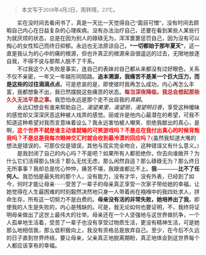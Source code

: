 > <font face="Noto Serif SC" >本文写于2018年4月2日，雨转晴，23℃。

&emsp;&emsp;实在没时间去看闲书了，真是一天比一天觉得自己“面目可憎”，没有时间去顾暇自己内心在日益复杂的心理疾病。没有办法治疗自己，还要在看到某些人某些行为就厌烦的状态，总是在因为别人的碌碌无为，浑浑噩噩惩罚自己，因为没有可以掏心的女性知己而终日抑郁。永远也无法原谅自己，**“一切都始于那年夏天”**，这一直是我认为的心中的痛的根源，但也许真正的根源来自很遥远的过去，无限地放逐自我，不得不说与那帮人脱不了干系。<br/>
　　不过我这个人失败是事实，连自己的表妹对自己都从来都没有过好眼色，关系不仅不亲密，一年又一年越形同陌路。**追本溯源，我痛苦不是某一个巨大压力，而是这些的过往滴滴点点**。可是悲哀的是，即使彼时我再怎么成功，内心再怎么丰富，我都想象不出，我已然摆脱这些痛苦的状态。<font color=#B22222>**每当深夜降临，我总会想起那些久久无法平息之事。**</font>我恐怕永远是那个走不出自我的*真嗣*。<br/>
　　永远幻想会有谁来帮助自己，*渴望美里，渴望丽，渴望明日香*，享受这种暧昧的感觉却又深深厌恶这种被人戏弄的感觉。丽或许是他内心最潜在的希望，可我不知道这种希望对我而言意味着设么？我永远害怕被人嘲笑、拒绝我献出的真心，是啊，<font color=red>**这个世界不就是谁主动谁就输的可笑游戏吗？不是总在我付出真心的时候背叛我吗？不是总是我每次眼神交汇时就会收到最冷漠的回应吗？**</font>(虽然我知道大嘴的想法是错误的，可那仅仅是错误，其他与现实完全吻合，这种错误又有什么意义。)<br/>
　　是我封闭了自己的内心吗？不是吧？如果所有人都拒绝你，你去向谁敞开？为什么它们活得那么快活？那么无忧无虑，那么闲然自适？那么碌碌无为？那么终日无所事事？我却总是忧心忡忡，痛苦不堪，我跟谁都比不上。**我————比不了任何人**。我恐怕是最失败的那个人，没有能力，没有才华，没有外表，已经到了如今，何时才能让母亲······受苦了一辈子的母亲真正享受一次家子带给她的幸福，让她觉得在人生最困难的时刻毅然决然地只身一人带着尚在襁褓中的我四处求人，拼命生存，所有这一切努力不是白费的。**母亲没有活的非常失败，她培养出了我**。即使我的人生是失败的，内心是残缺的。可是，我无论如何也要证明，不，我终将证明母亲做出了这世上最伟大的壮举。母亲还在一个人坚强地与这世界做抗争，一个人孤单地生活着，受苦了一辈子也没有享受过物质生活，更没有精神生活，可是她那么地相信我，那么低积极向上，我没有资格总是放弃自己。至少，在今后不久远的日子直到世界终结，要让母亲，父亲真正地脱离期盼，真正地体会到这世界每个人都应该享有的幸福。<font>
